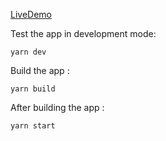 [LiveDemo](https://tmdb-color-elephant.vercel.app)

Test the app in development mode:

`yarn dev`

Build the app :

`yarn build`

After building the app :

`yarn start`
